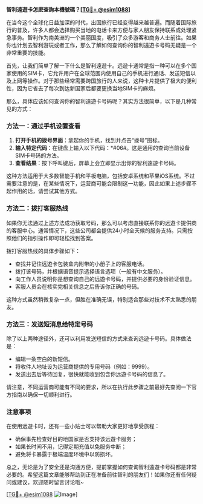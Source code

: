 **智利遠遊卡怎麽查詢本機號碼？[[TG💪+ @esim1088](https://t.me/s/esim1088)]**

在当今这个全球化日益加深的时代，出国旅行已经变得越来越普遍。而随着国际旅行的普及，许多人都会选择购买当地的电话卡来方便与家人朋友保持联系或处理紧急事务。智利作为南美洲的一个美丽国度，吸引了众多游客和商务人士前往。如果你也计划去智利游玩或者工作，那么了解如何查询你的智利遠遊卡号码无疑是一个非常重要的技能。

首先，让我们简单了解一下什么是智利遠遊卡。远遊卡通常是指一种可以在多个国家使用的SIM卡，它允许用户在全球范围内使用自己的手机进行通话、发送短信以及上网等操作。对于那些经常需要跨国旅行的人来说，这种卡片提供了极大的便利性，因为它省去了每次到达新国家后都要更换当地SIM卡的麻烦。

那么，具体应该如何查询你的智利遠遊卡号码呢？其实方法很简单，以下是几种常见的方式：

### 方法一：通过手机设置查看

1. **打开手机的拨号界面**：拿起你的手机，找到并点击“拨号”图标。
2. **输入特定代码**：在键盘上输入以下代码：*#06#。这是通用的查询当前设备SIM卡号码的方法。
3. **查看结果**：按下呼叫键后，屏幕上会立即显示出你的智利遠遊卡号码。

这种方法适用于大多数智能手机和平板电脑，包括安卓系统和苹果iOS系统。不过需要注意的是，在某些情况下，运营商可能会限制这一功能，因此如果上述步骤不起作用的话，请尝试其他方式。

### 方法二：拨打客服热线

如果你无法通过上述方法成功获取号码，那么可以考虑直接联系你的远遊卡提供商的客服中心。通常情况下，这些公司都会提供24小时全天候的服务支持。只需按照他们的指引操作即可轻松找到答案。

拨打客服热线的具体步骤如下：
- 查找并记住远遊卡包装盒内附带的小册子上的客服电话。
- 拨打该号码，并根据语音提示选择语言选项（一般有中文服务）。
- 向工作人员说明你是想查询自己的远遊卡号码，并提供必要的身份验证信息。
- 客服人员会在核实完相关信息之后告诉你正确的号码。

这种方式虽然稍微复杂一点，但胜在准确无误，特别适合那些对技术不太熟悉的朋友。

### 方法三：发送短消息给特定号码

除了以上两种途径外，还可以利用发送短信的方式来查询远遊卡号码。具体做法是：
- 编辑一条空白的新短信。
- 将收件人地址设为运营商提供的专用号码（例如：9999）。
- 发送出去后等待回复，很快就能收到包含你远遊卡号码的信息了。

请注意，不同运营商可能有不同的要求，所以在执行此步骤之前最好先查阅一下官方指南以确保一切顺利进行。

### 注意事项

在使用远遊卡时，还有一些小贴士可以帮助大家更好地享受旅程：
- 确保事先检查好目的地国家是否支持该远遊卡服务；
- 如果长时间不用，记得定期充值以免服务中断；
- 避免将卡暴露于极端温度环境中以防损坏。

总之，无论是为了安全还是沟通方便，提前掌握如何查询智利遠遊卡号码都是非常必要的。希望这篇文章能够帮助到正在准备前往智利的朋友们！如果你还有任何疑问或建议，欢迎随时留言讨论哦~

[[TG💪+ @esim1088](https://t.me/s/esim1088) ![Image](https://i.postimg.cc/4NQfJmqS/Snipaste-2025-05-13-00-14-12.png)]